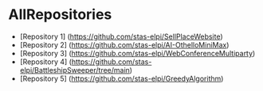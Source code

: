 # AllRepositories

- [Repository 1] (https://github.com/stas-elpi/SellPlaceWebsite)
- [Repository 2] (https://github.com/stas-elpi/AI-OthelloMiniMax)
- [Repository 3] (https://github.com/stas-elpi/WebConferenceMultiparty)
- [Repository 4] (https://github.com/stas-elpi/BattleshipSweeper/tree/main)
- [Repository 5] (https://github.com/stas-elpi/GreedyAlgorithm)

